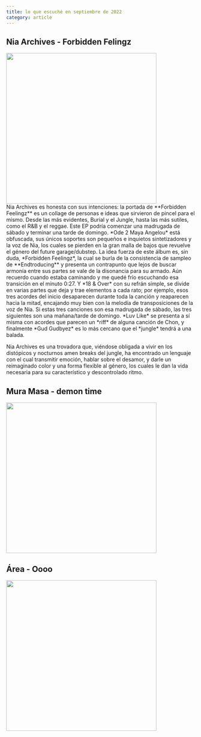 ```yaml
---
title: lo que escuché en septiembre de 2022
category: article
--- 
```



## Nia Archives - Forbidden Felingz
<div class='div-centered'>
<img
class="album"
src="https://i.scdn.co/image/ab67616d0000b27333ccb546bc77361ea5ba2431"
style="width:400px">
</div>
Nia Archives es honesta con sus intenciones: la portada de **Forbidden Feelingz** es un collage de personas e ideas que sirvieron de pincel para el mismo. Desde las más evidentes, Burial y el Jungle, hasta las más sutiles, como el R&B y el reggae. Este EP podría comenzar una madrugada de sábado y terminar una tarde de domingo. *Ode 2 Maya Angelou* está obfuscada, sus únicos soportes son pequeños e inquietos sintetizadores y la voz de Nia, los cuales se pierden en la gran malla de bajos que revuelve el género del future garage/dubstep. La idea fuerza de este álbum es, sin duda, *Forbidden Feelingz*, la cual se burla de la consistencia de sampleo de **Endtroducing** y presenta un contrapunto que lejos de buscar armonía entre sus partes se vale de la disonancia para su armado. Aún recuerdo cuando estaba caminando y me quedé frío escuchando esa transición en el minuto 0:27. Y *18 & Over* con su refrán simple, se divide en varias partes que deja y trae elementos a cada rato; por ejemplo, esos tres acordes del inicio desaparecen durante toda la canción y reaparecen hacia la mitad, encajando muy bien con la melodía de transposiciones de la voz de Nia.  
Si estas tres canciones son esa madrugada de sábado, las tres siguientes son una mañana/tarde de domingo. *Luv Like* se presenta a sí misma con acordes que parecen un *riff* de alguna canción de Chon, y finalmente *Gud Gudbyez* es lo más cercano que el *jungle* tendrá a una balada.

Nia Archives es una trovadora que, viéndose obligada a vivir en los distópicos y nocturnos amen breaks del jungle, ha encontrado un lenguaje con el cual transmitir emoción, hablar sobre el desamor, y darle un reimaginado color y una  forma flexible al género, los cuales le dan la vida necesaria para su característico y descontrolado ritmo.


## Mura Masa - demon time
<div class='div-centered'>
<img
class="album"
src="https://media.pitchfork.com/photos/6321fe29e02a17d9175e5203/master/w_1280%2Cc_limit/Mura-Masa-Demon-Time.jpg"
style="width:400px">
</div>

## Área - Oooo
<div class='div-centered'>
<img
class="album"
src="https://i.scdn.co/image/ab67616d0000b273af7eca0b7619169fa4b2f9c4"
style="width:400px">
</div>
